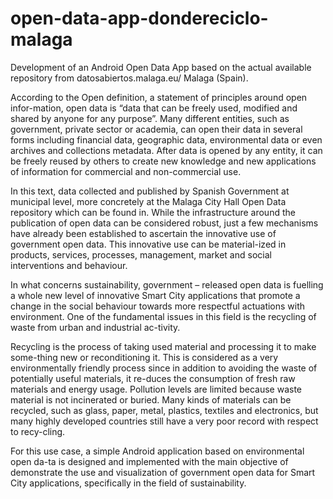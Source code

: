 # open-data-app-dondereciclo-malaga
Development of an Android Open Data App based on the actual available repository from datosabiertos.malaga.eu/ Malaga (Spain).

According to the Open definition, a statement of principles around open infor-mation, open data is “data that can be freely used, modified and shared by anyone for any purpose”. Many different entities, such as government, private sector or academia, can open their data in several forms including financial data, geographic data, environmental data or even archives and collections metadata. After data is opened by any entity, it can be freely reused by others to create new knowledge and new applications of information for commercial and non-commercial use.

In this text, data collected and published by Spanish Government at municipal level, more concretely at the Malaga City Hall Open Data repository which can be found in. While the infrastructure around the publication of open data can be considered robust, just a few mechanisms have already been established to ascertain the innovative use of government open data. This innovative use can be material-ized in products, services, processes, management, market and social interventions and behaviour.

In what concerns sustainability, government – released open data is fuelling a whole new level of innovative Smart City applications that promote a change in the social behaviour towards more respectful actuations with environment. One of the fundamental issues in this field is the recycling of waste from urban and industrial ac-tivity.

Recycling is the process of taking used material and processing it to make some-thing new or reconditioning it. This is considered as a very environmentally friendly process since in addition to avoiding the waste of potentially useful materials, it re-duces the consumption of fresh raw materials and energy usage. Pollution levels are limited because waste material is not incinerated or buried. Many kinds of materials can be recycled, such as glass, paper, metal, plastics, textiles and electronics, but many highly developed countries still have a very poor record with respect to recy-cling.

For this use case, a simple Android application based on environmental open da-ta is designed and implemented with the main objective of demonstrate the use and visualization of government open data for Smart City applications, specifically in the field of sustainability.

